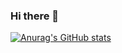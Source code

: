 ### Hi there 👋

<p align=center>
  
  [![Anurag's GitHub stats](https://github-readme-stats.vercel.app/api?username=sehee0207)](https://github.com/anuraghazra/github-readme-stats)

<!--
**sehee0207/sehee0207** is a ✨ _special_ ✨ repository because its `README.md` (this file) appears on your GitHub profile.

Here are some ideas to get you started:

- 🔭 I’m currently working on ...
- 🌱 I’m currently learning ...
- 👯 I’m looking to collaborate on ...
- 🤔 I’m looking for help with ...
- 💬 Ask me about ...
- 📫 How to reach me: ...
- 😄 Pronouns: ...
- ⚡ Fun fact: ...
-->
